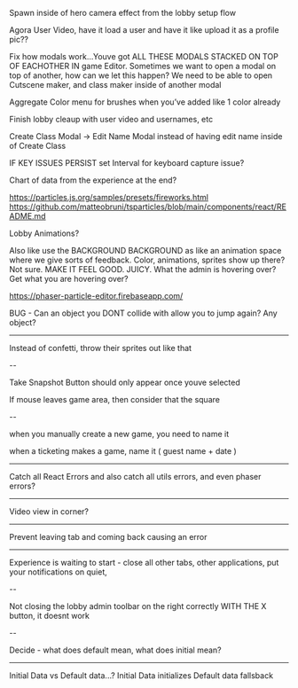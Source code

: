 Spawn inside of hero camera effect from the lobby setup flow

Agora User Video, have it load a user and have it like upload it as a profile pic??

Fix how modals work...Youve got ALL THESE MODALS STACKED ON TOP OF EACHOTHER IN game Editor. Sometimes we want to open a modal on top of another, how can we let this happen? We need to be able to open Cutscene maker, and class maker inside of another modal

Aggregate Color menu for brushes when you’ve added like 1 color already

Finish lobby cleaup with user video and usernames, etc

Create Class Modal -> Edit Name Modal instead of having edit name inside of Create Class

IF KEY ISSUES PERSIST
set Interval for keyboard capture issue?

Chart of data from the experience at the end?

https://particles.js.org/samples/presets/fireworks.html
https://github.com/matteobruni/tsparticles/blob/main/components/react/README.md

Lobby Animations?

Also like use the BACKGROUND BACKGROUND as like an animation space where we give sorts of feedback. Color, animations, sprites show up there? Not sure. MAKE IT FEEL GOOD. JUICY. What the admin is hovering over? Get what you are hovering over? 

https://phaser-particle-editor.firebaseapp.com/

BUG - Can an object you DONT collide with allow you to jump again? Any object?

---

Instead of confetti, throw their sprites out like that

-- 

Take Snapshot Button should only appear once youve selected

If mouse leaves game area, then consider that the square 

--

when you manually create a new game, you need to name it

when a ticketing makes a game, name it ( guest name + date )

---

Catch all React Errors and also catch all utils errors, and even phaser errors?

---

Video view in corner?

---

Prevent leaving tab and coming back causing an error

---

Experience is waiting to start - close all other tabs, other applications, put your notifications on quiet, 


--

Not closing the lobby admin toolbar on the right correctly WITH THE X button, it doesnt work

--

Decide - what does default mean, what does initial mean?

---

Initial Data vs Default data...?
Initial Data initializes
Default data fallsback
